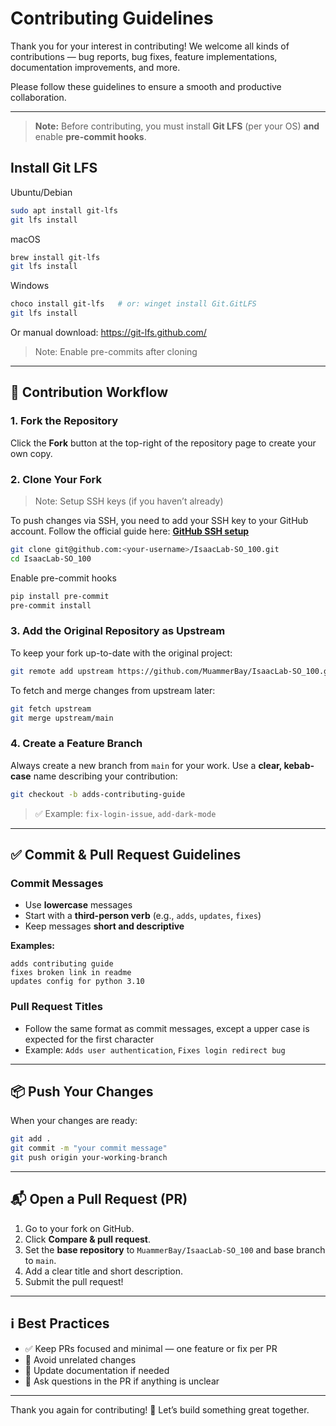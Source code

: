 
# Contributing Guidelines

Thank you for your interest in contributing!
We welcome all kinds of contributions — bug reports, bug fixes, feature implementations, documentation improvements, and more.

Please follow these guidelines to ensure a smooth and productive collaboration.

---

> **Note:** Before contributing, you must install **Git LFS** (per your OS) **and** enable **pre-commit hooks**.

## Install Git LFS

Ubuntu/Debian
```bash
sudo apt install git-lfs
git lfs install
```

macOS
```bash
brew install git-lfs
git lfs install
```

Windows
```bash
choco install git-lfs   # or: winget install Git.GitLFS
git lfs install
```

Or manual download:
https://git-lfs.github.com/

> Note: Enable pre-commits after cloning

---

## 🚀 Contribution Workflow

### 1. Fork the Repository

Click the **Fork** button at the top-right of the repository page to create your own copy.

### 2. Clone Your Fork

> Note: Setup SSH keys (if you haven’t already)

To push changes via SSH, you need to add your SSH key to your GitHub account.
Follow the official guide here: **[GitHub SSH setup](https://docs.github.com/en/authentication/connecting-to-github-with-ssh)**

```bash
git clone git@github.com:<your-username>/IsaacLab-SO_100.git
cd IsaacLab-SO_100
```

Enable pre-commit hooks

```bash
pip install pre-commit
pre-commit install
```

### 3. Add the Original Repository as Upstream

To keep your fork up-to-date with the original project:

```bash
git remote add upstream https://github.com/MuammerBay/IsaacLab-SO_100.git
```

To fetch and merge changes from upstream later:

```bash
git fetch upstream
git merge upstream/main
```

### 4. Create a Feature Branch

Always create a new branch from `main` for your work.
Use a **clear, kebab-case** name describing your contribution:

```bash
git checkout -b adds-contributing-guide
```

> ✅ Example: `fix-login-issue`, `add-dark-mode`

---

## ✅ Commit & Pull Request Guidelines

### Commit Messages

- Use **lowercase** messages
- Start with a **third-person verb** (e.g., `adds`, `updates`, `fixes`)
- Keep messages **short and descriptive**

**Examples:**

```
adds contributing guide
fixes broken link in readme
updates config for python 3.10
```

### Pull Request Titles

- Follow the same format as commit messages, except a upper case is expected for the first character
- Example: `Adds user authentication`, `Fixes login redirect bug`

---

## 📦 Push Your Changes

When your changes are ready:

```bash
git add .
git commit -m "your commit message"
git push origin your-working-branch
```

---

## 📬 Open a Pull Request (PR)

1. Go to your fork on GitHub.
2. Click **Compare & pull request**.
3. Set the **base repository** to `MuammerBay/IsaacLab-SO_100` and base branch to `main`.
4. Add a clear title and short description.
5. Submit the pull request!

---

## ℹ️ Best Practices

- ✅ Keep PRs focused and minimal — one feature or fix per PR
- 🚫 Avoid unrelated changes
- 📖 Update documentation if needed
- 💬 Ask questions in the PR if anything is unclear

---

Thank you again for contributing! 💙
Let’s build something great together.
